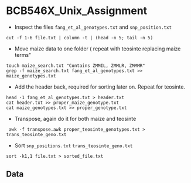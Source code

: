 # BCB546X_Unix_Assignment
* Inspect the files `fang_et_al_genotypes.txt` and `snp_position.txt`

```
cut -f 1-6 file.txt | column -t | (head -n 5; tail -n 5)

```

* Move maize data to one folder ( repeat with teosinte replacing maize terms"

```
touch maize_search.txt "Contains ZMMIL, ZMMLR, ZMMMR"
grep -f maize_search.txt fang_et_al_genotypes.txt >> maize_genotypes.txt
```
* Add the header back, required for sorting later on. Repeat for teosinte.
```
head -1 fang_et_al_genotypes.txt > header.txt
cat header.txt >> proper_maize_genotype.txt
cat maize_genotypes.txt >> proper_genotype.txt
```
* Transpose, again do it for both maize and teosinte
```
 awk -f transpose.awk proper_teosinte_genotypes.txt > trans_teosinte_geno.txt
```
* Sort `snp_positions.txt` `trans_teosinte_geno.txt`
```
sort -k1,1 file.txt > sorted_file.txt
```

## Data 
<!--stackedit_data:
eyJoaXN0b3J5IjpbMTc4NDc3Nzk4NSwtMTk1ODYwMjM3MCwxNj
I2MTYwNDEsLTc2MDgyNzk1OCwzMjA0OTUzNzIsNjYzNTcyOTIy
LC0xNzI3OTcyOTE0LDYxMjI3MDUsOTI2NjQzNjQzXX0=
-->
